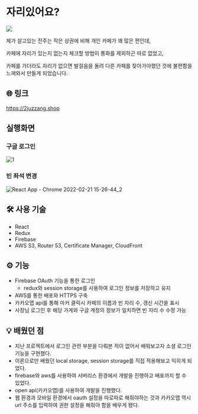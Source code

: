 # 자리있어요?
<img src='https://user-images.githubusercontent.com/79308918/154640655-b4e2a7b4-46a2-4665-9793-9637322c892d.png' style=width:auto />

제가 살고있는 전주는 작은 상권에 비해 개인 카페가 꽤 많은 편인데, 

카페에 자리가 있는지 없는지 체크할 방법이 통화를 제외하곤 따로 없었고, 

카페를 가더라도 자리가 없으면 발걸음을 돌려 다른 카페를 찾아가야했던 것에 불편함을 느껴와서  만들게 되었습니다.
## 🌐 링크
https://2juzzang.shop


## 실행화면
### 구글 로그인
![1](https://user-images.githubusercontent.com/79308918/154909195-b4dac9f7-6e28-4740-8af6-faf9ce46e6b1.gif)

### 빈 좌석 변경
![React App - Chrome 2022-02-21 15-26-44_2](https://user-images.githubusercontent.com/79308918/154909159-65044fee-1dc8-4ea5-8452-a4178cb862e0.gif)



## 🛠️ 사용 기술

- React
- Redux
- Firebase
- AWS S3, Router 53, Certificate Manager, CloudFront

## ⚙ 기능

- Firebase OAuth 기능을 통한 로그인
    - redux와 session storage를 사용하여 로그인 정보를 저장하고 유지
- AWS를 통한 배포와 HTTPS 구축
- 카카오맵 api를 통해 마커 클릭시 카페의 이름과 빈 자리 수, 갱신 시간을 표시
- 사장님 로그인 후 해당 가게와 구글 계정의 정보가 일치하면 빈 자리 수 수정 가능

## 💡 배웠던 점
- 지난 프로젝트에서 로그인 관련 부분을 다뤄본 적이 없어서 배워보고자 소셜 로그인 기능을 구현했다.
- 이론으로만 배웠던 local storage, session storage를 직접 적용해보고 익히게 되었다.
- firebase와 aws를 사용하여 서버리스 환경에서 개발을 진행하고 배포까지 할 수 있었다.
- open api(카카오맵)를 사용하여 개발을 진행했다.
- 웹 환경과 모바일 환경에서 oauth 설정을 따로따로 해줘야하는 것과 카카오맵 역시 url 주소를 입력하여 권한 설정을 해줘야 함을 배우게 됐다.
